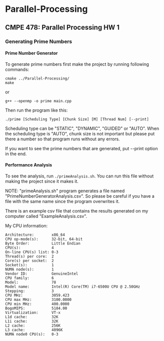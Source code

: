 # Parallel-Processing
## CMPE 478: Parallel Processing HW 1
### Generating Prime Numbers

#### Prime Number Generator
To generate prime numbers first make the project by running following commands: 

```
cmake ../Parallel-Processing/
make
```
or 

```
g++ --openmp -o prime main.cpp
```


Then run the program like this:

```
./prime [Scheduling Type] [Chunk Size] [M] [Thread Num] [--print]
```

Scheduling type can be "STATIC", "DYNAMIC", "GUIDED" or "AUTO". When the scheduling type is "AUTO", chunk size is not important
but please put there a number so that program runs without any errors. 

If you want to see the prime numbers that are generated, put --print option in the end. 

#### Performance Analysis
To see the analysis, run `./primeAnalysis.sh`. You can run this file without making the project since it makes it.
 
 NOTE: "primeAnalysis.sh" program generates a file named "PrimeNumberGeneratorAnalysis.csv". So
 please be careful if you have a file with the same name since the program overwrites it.
 
There is an example csv file that contains the results generated on my computer called "ExampleAnalysis.csv".

My CPU information:
```
Architecture:        x86_64
CPU op-mode(s):      32-bit, 64-bit
Byte Order:          Little Endian
CPU(s):              4
On-line CPU(s) list: 0-3
Thread(s) per core:  2
Core(s) per socket:  2
Socket(s):           1
NUMA node(s):        1
Vendor ID:           GenuineIntel
CPU family:          6
Model:               78
Model name:          Intel(R) Core(TM) i7-6500U CPU @ 2.50GHz
Stepping:            3
CPU MHz:             3059.423
CPU max MHz:         3100.0000
CPU min MHz:         400.0000
BogoMIPS:            5184.00
Virtualization:      VT-x
L1d cache:           32K
L1i cache:           32K
L2 cache:            256K
L3 cache:            4096K
NUMA node0 CPU(s):   0-3
```
